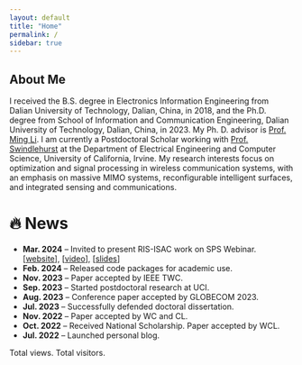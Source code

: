 ```yaml
---
layout: default
title: "Home"
permalink: /
sidebar: true
---
```


## About Me

<span class='anchor' id='about-me'></span>

I received the B.S. degree in Electronics Information Engineering from Dalian University of Technology, Dalian, China, in 2018, 
and the Ph.D. degree from School of Information and Communication Engineering, Dalian University of Technology, Dalian, China, in 2023. 
My Ph. D. advisor is [Prof. Ming Li](https://www.minglabdut.com/index.html). 
I am currently a Postdoctoral Scholar working with [Prof. Swindlehurst](https://scholar.google.com/citations?user=ibAcKWwAAAAJ&hl=en) at the Department of Electrical 
Engineering and Computer Science, University of California, Irvine.
My research interests focus on optimization and signal processing in wireless communication systems, with an emphasis on massive MIMO systems, reconfigurable intelligent surfaces, and integrated sensing and communications.
 


# 🔥 News
- **Mar. 2024** – Invited to present RIS-ISAC work on SPS Webinar. [<a href="https://rc.signalprocessingsociety.org/education/webinars/spsweb24007">website</a>], [<a href="https://drive.google.com/file/d/18s4gF51hxSQIrkyjua2B9HT15ZJNLcc2/view?usp=drive_link">video</a>], [<a href="/RIS-ISAC.pdf">slides</a>]
- **Feb. 2024** – Released code packages for academic use.  
- **Nov. 2023** – Paper accepted by IEEE TWC.  
- **Sep. 2023** – Started postdoctoral research at UCI.  
- **Aug. 2023** – Conference paper accepted by GLOBECOM 2023.  
- **Jul. 2023** – Successfully defended doctoral dissertation.  
- **Nov. 2022** – Paper accepted by WC and CL.
- **Oct. 2022** – Received National Scholarship. Paper accepted by WCL.
- **Jul. 2022** – Launched personal blog.  



<!-- *2024.03*: &nbsp; One journal paper co-authored with Qi is accepted by TWC. -->
<!-- *2024.02*: &nbsp; One journal paper co-authored with Haocheng is accepted by TVT. -->
<!-- *2024.01*: &nbsp; Some papers coauthored with my colleagues are accepted by WCNC and ICC. -->
<!-- *2023.10*: &nbsp; One correspondence co-authored with Jinjin is accepted by TVT.-->

<!-- *2023.02*: &nbsp; Two correspondence co-authored with Honghao and Qi are accepted by TVT.
*2023.01*: &nbsp; One conference paper co-authored with Wanning is accepted by ICC2023.
*2022.12*: &nbsp; One journal paper co-authored with Sifan is accepted by TVT.-->

<!-- <br>&nbsp;&nbsp;&nbsp;&nbsp;&nbsp;&nbsp;&nbsp;&nbsp;&nbsp;&nbsp;&nbsp;&nbsp;&nbsp;&nbsp;&nbsp;
One journal paper co-authored with Jinjin is accepted by TVT.-->

<!-- *2022.09*: &nbsp; Two journal papers co-authored with Qi and Zihuan are accepted by TCOM.
*2022.08*: &nbsp; One correspondence co-authored with Honghao is accepted by TVT.
<br>&nbsp;&nbsp;&nbsp;&nbsp;&nbsp;&nbsp;&nbsp;&nbsp;&nbsp;&nbsp;&nbsp;&nbsp;&nbsp;&nbsp;&nbsp;
One conference paper co-authored with Zichao is accepted by GLOBECOM 2022. -->


 <script async src="//busuanzi.ibruce.info/busuanzi/2.3/busuanzi.pure.mini.js"></script>
<!-- pv的方式，单个用户连续点击n篇文章，记录n次访问量 -->
<span id="busuanzi_container_site_pv">
    Total <span id="busuanzi_value_site_pv"></span> views.
</span>
<!-- uv的方式，单个用户连续点击n篇文章，只记录1次访客数 -->
<span id="busuanzi_container_site_uv">
  Total <span id="busuanzi_value_site_uv"></span> visitors.
</span>
